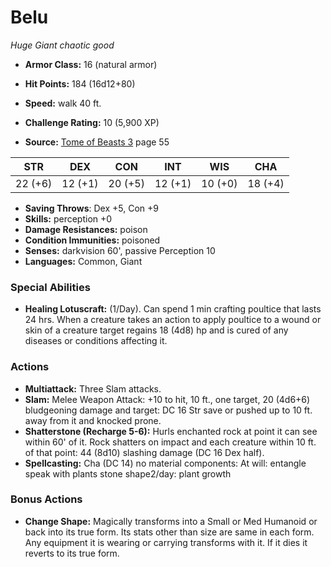 # Belu

*Huge* *Giant* *chaotic good*

- **Armor Class:** 16 (natural armor)
- **Hit Points:** 184 (16d12+80)
- **Speed:** walk 40 ft.

- **Challenge Rating:** 10 (5,900 XP)
- **Source:** [Tome of Beasts 3](https://koboldpress.com/kpstore/product/tome-of-beasts-3-for-5th-edition/) page 55

| STR | DEX | CON | INT | WIS | CHA |
| --- | --- | --- | --- | --- | --- |
| 22 (+6) | 12 (+1) | 20 (+5) | 12 (+1) | 10 (+0) | 18 (+4) |

- **Saving Throws**: Dex +5, Con +9
- **Skills:** perception +0
- **Damage Resistances:** poison
- **Condition Immunities:** poisoned
- **Senses:** darkvision 60', passive Perception 10
- **Languages:** Common, Giant

### Special Abilities

- **Healing Lotuscraft:** (1/Day). Can spend 1 min crafting poultice that lasts 24 hrs. When a creature takes an action to apply poultice to a wound or skin of a creature target regains 18 (4d8) hp and is cured of any diseases or conditions affecting it.

### Actions

- **Multiattack:** Three Slam attacks.
- **Slam:** Melee Weapon Attack: +10 to hit, 10 ft., one target, 20 (4d6+6) bludgeoning damage and target: DC 16 Str save or pushed up to 10 ft. away from it and knocked prone.
- **Shatterstone (Recharge 5-6):** Hurls enchanted rock at point it can see within 60' of it. Rock shatters on impact and each creature within 10 ft. of that point: 44 (8d10) slashing damage (DC 16 Dex half).
- **Spellcasting:** Cha (DC 14) no material components: At will: entangle speak with plants stone shape2/day: plant growth

### Bonus Actions

- **Change Shape:** Magically transforms into a Small or Med Humanoid or back into its true form. Its stats other than size are same in each form. Any equipment it is wearing or carrying transforms with it. If it dies it reverts to its true form.


